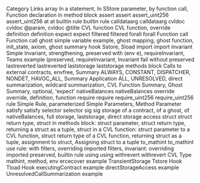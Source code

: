 Category	Links
array	In a statement, In SStore parameter, by function call,
Function declaration in method block
assert	assert
assert_uint256	assert_uint256
at	at
builtin rule	builtin rule
calldataarg	calldataarg
cvldoc	cvldoc @param, cvldoc @title
CVL function	CVL function, override
definition	definition
expect	expect
filtered	filtered
forall	forall
Function call	Function call
ghost	simple variable example, ghost mapping, ghost function,
init_state, axiom, ghost summary
hook	Sstore, Sload
import	import
invariant	Simple Invariant, strengthening, preserved with (env e),
requireInvariant,
Teams example (preserved, requireInvariant,
Invariant fail without preserved
lastreverted	lastreverted
laststorage	laststorage
methods block	Calls to external contracts, envfree,
Summary ALWAYS, CONSTANT, DISPATCHER, NONDET, HAVOC_ALL,
Summary Application ALL, UNRESOLVED, direct summarization,
wildcard summarization, CVL Function Summary, Ghost Summary,
optional, 'expect'
nativeBalances	nativeBalances
override	override, definition, function
require	require
require_uint256	require_uint256
rule	Simple Rule, parameterized Simple Parameters, Method Parameter
satisfy	satisfy
selector	selector
sig	sig
storage	of a contract, of a ghost, of nativeBalances,
full storage, laststorage, direct storage access
struct	struct return type,
struct in methods block: struct parameter, struct return type,
returning a struct as a tuple,
struct in a CVL function: struct parameter to a CVL function,
struct return type of a CVL function, returning struct as a tuple,
assignment to struct, Assigning struct to a tuple
to_mathint	to_mathint
use	rule: with filters, overriding imported filters,
invariant: overriding imported preserved, builtin rule
using	using
withrevert	withrevert
CVL Type	mathint, method, env
ercecover	example
TransientStorage	Tstore Hook Tload Hook
executingContract	example
directStorageAccess	example
UnresolvedCallSummarization	example